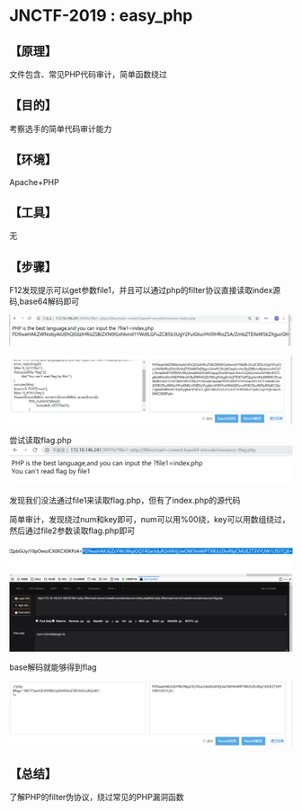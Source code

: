 # JNCTF-2019 : easy_php

## **【原理】**

文件包含、常见PHP代码审计，简单函数绕过

## **【目的】**

考察选手的简单代码审计能力

## **【环境】**

Apache+PHP

## **【工具】**

无

## **【步骤】**

F12发现提示可以get参数file1，并且可以通过php的filter协议直接读取index源码,base64解码即可

![1571214869150](assert/1571214869150.png)

![1571215031103](assert/1571215031103.png)

尝试读取flag.php![1571214893279](assert/1571214893279.png)

发现我们没法通过file1来读取flag.php，但有了index.php的源代码

简单审计，发现绕过num和key即可，num可以用%00绕，key可以用数组绕过，然后通过file2参数读取flag.php即可

![1571214930660](assert/1571214930660.png)

 base解码就能够得到flag

![1571214962587](assert/1571214962587.png)

## **【总结】**

了解PHP的filter伪协议，绕过常见的PHP漏洞函数